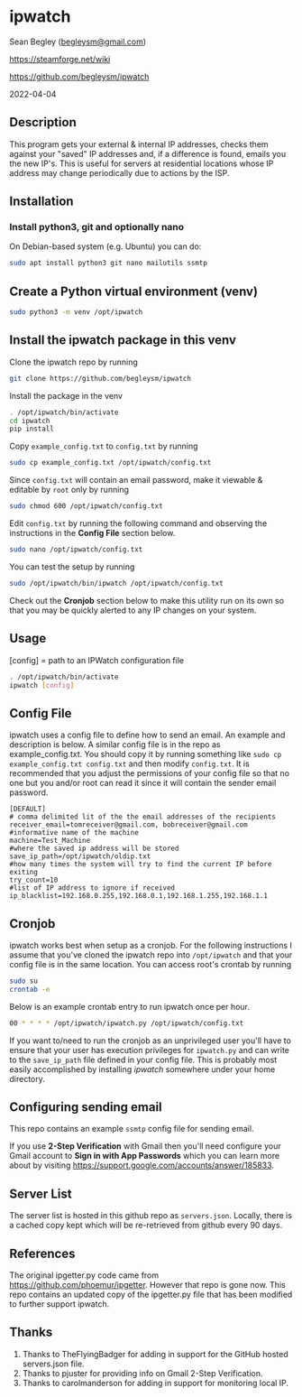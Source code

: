 # ipwatch

Sean Begley (begleysm@gmail.com)

https://steamforge.net/wiki

https://github.com/begleysm/ipwatch

2022-04-04

## Description
This program gets your external & internal IP addresses, checks them against
your "saved" IP addresses and, if a difference is found, emails you the new
IP's. This is useful for servers at residential locations whose IP address may
change periodically due to actions by the ISP.

## Installation

### Install python3, git and optionally nano

On Debian-based system (e.g. Ubuntu) you can do:

```bash
sudo apt install python3 git nano mailutils ssmtp
```

## Create a Python virtual environment (venv)

```bash
sudo python3 -m venv /opt/ipwatch
```

## Install the ipwatch package in this venv

Clone the ipwatch repo by running

```bash
git clone https://github.com/begleysm/ipwatch
```

Install the package in the venv

```bash
. /opt/ipwatch/bin/activate
cd ipwatch
pip install
```

Copy `example_config.txt` to `config.txt` by running
```bash
sudo cp example_config.txt /opt/ipwatch/config.txt
```
Since `config.txt` will contain an email password, make it viewable & editable by `root` only by running
```bash
sudo chmod 600 /opt/ipwatch/config.txt
```

Edit `config.txt` by running the following command and observing the
instructions in the **Config File** section below.

```bash
sudo nano /opt/ipwatch/config.txt
```

You can test the setup by running
```bash
sudo /opt/ipwatch/bin/ipwatch /opt/ipwatch/config.txt
```

Check out the **Cronjob** section below to make this utility run on its own so that you may be quickly alerted to any IP changes on your system.

## Usage

[config] = path to an IPWatch configuration file

```bash
. /opt/ipwatch/bin/activate
ipwatch [config]

```

## Config File
ipwatch uses a config file to define how to send an email.  An example and description is below.  A similar config file is in the repo as example_config.txt.  You should copy it by running something like `sudo cp example_config.txt config.txt` and then modify `config.txt`. It is recommended that you adjust the permissions of your config file so that no one but you and/or root can read it since it will contain the sender email password.

```dosini
[DEFAULT]
# comma delimited lit of the the email addresses of the recipients
receiver_email=tomreceiver@gmail.com, bobreceiver@gmail.com
#informative name of the machine
machine=Test_Machine
#where the saved ip address will be stored
save_ip_path=/opt/ipwatch/oldip.txt
#how many times the system will try to find the current IP before exiting
try_count=10
#list of IP address to ignore if received
ip_blacklist=192.168.0.255,192.168.0.1,192.168.1.255,192.168.1.1
```

## Cronjob
ipwatch works best when setup as a cronjob.  For the following instructions I
assume that you've cloned the ipwatch repo into `/opt/ipwatch` and that your
config file is in the same location.  You can access root's crontab by running

```bash
sudo su
crontab -e
```
Below is an example crontab entry to run ipwatch once per hour.

```bash
00 * * * * /opt/ipwatch/ipwatch.py /opt/ipwatch/config.txt
```

If you want to/need to run the cronjob as an unprivileged user you'll have to
ensure that your user has execution privileges for `ipwatch.py` and can write to
the `save_ip_path` file defined in your config file.  This is probably most
easily accomplished by installing *ipwatch* somewhere under your home directory.

## Configuring sending email

This repo contains an example `ssmtp` config file for sending email.

If you use **2-Step Verification** with Gmail then you'll need configure your Gmail account to **Sign in with App Passwords** which you can learn more about by visiting https://support.google.com/accounts/answer/185833.


## Server List
The server list is hosted in this github repo as `servers.json`.  Locally, there
is a cached copy kept which will be re-retrieved from github every 90 days.

## References
The original ipgetter.py code came from https://github.com/phoemur/ipgetter.
However that repo is gone now.  This repo contains an updated copy of the
ipgetter.py file that has been modified to further support ipwatch.

## Thanks
1. Thanks to TheFlyingBadger for adding in support for the GitHub hosted servers.json file.
2. Thanks to pjuster for providing info on Gmail 2-Step Verification.
3. Thanks to carolmanderson for adding in support for monitoring local IP.
